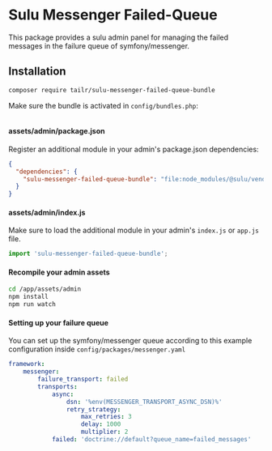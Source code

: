 # Sulu Messenger Failed-Queue

This package provides a sulu admin panel for managing the failed messages in the failure queue of symfony/messenger.

## Installation

```sh
composer require tailr/sulu-messenger-failed-queue-bundle
```

Make sure the bundle is activated in `config/bundles.php`:

```php

```

#### assets/admin/package.json

Register an additional module in your admin's package.json dependencies: 

```json
{
  "dependencies": {
    "sulu-messenger-failed-queue-bundle": "file:node_modules/@sulu/vendor/tailr/sulu-messenger-failed-queue-bundle/assets/admin"
  }  
}
```

#### assets/admin/index.js

Make sure to load the additional module in your admin's `index.js` or `app.js` file.

```js
import 'sulu-messenger-failed-queue-bundle';
```

#### Recompile your admin assets

```sh
cd /app/assets/admin
npm install
npm run watch
```

#### Setting up your failure queue

You can set up the symfony/messenger queue according to this example configuration inside `config/packages/messenger.yaml`

```yaml
framework:
    messenger:
        failure_transport: failed
        transports:
            async:
                dsn: '%env(MESSENGER_TRANSPORT_ASYNC_DSN)%'
                retry_strategy:
                    max_retries: 3
                    delay: 1000
                    multiplier: 2
            failed: 'doctrine://default?queue_name=failed_messages'
```
